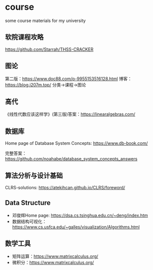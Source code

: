 # course
some course materials for my university
## 软院课程攻略
https://github.com/Starrah/THSS-CRACKER

## 图论
第二版：https://www.doc88.com/p-9955153516128.html
博客：https://blog.i207m.top/ 分类->课程->图论

## 高代
《线性代数应该这样学》(第三版)答案：https://linearalgebras.com/

## 数据库
Home page of Database System Concepts: https://www.db-book.com/

完整答案：https://github.com/noahabe/database_system_concepts_answers
## 算法分析与设计基础
CLRS-solutions: https://atekihcan.github.io/CLRS/foreword/

## Data Structure
- 邓俊辉Home page: https://dsa.cs.tsinghua.edu.cn/~deng/index.htm
- 数据结构可视化：https://www.cs.usfca.edu/~galles/visualization/Algorithms.html


## 数学工具
- 矩阵运算：https://www.matrixcalculus.org/
- 微积分：https://www.matrixcalculus.org/
